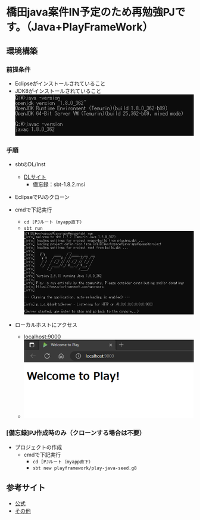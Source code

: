 # 橋田java案件IN予定のため再勉強PJです。（Java+PlayFrameWork）

## 環境構築

### 前提条件
- Eclipseがインストールされていること
- JDK8がインストールされていること
![javaの状態](img/java_status.png)

### 手順
- sbtのDL/Inst
  - [DLサイト](https://www.scala-sbt.org/download.html)
    - 備忘録：sbt-1.8.2.msi

- EclipseでPJのクローン

- cmdで下記実行
  - ``` cd [PJルート（myapp直下） ```
  - ``` sbt run ```
    ![sbtrun](img/serverup.png)

- ローカルホストにアクセス
  - [localhost:9000](http://localhost:9000)
  - ![localhost](img/localhost9000.png)

### [備忘録]PJ作成時のみ（クローンする場合は不要）
- プロジェクトの作成
  - cmdで下記実行
    - ``` cd [PJルート（myapp直下） ```
    - ``` sbt new playframework/play-java-seed.g8 ```

## 参考サイト
- [公式](https://www.playframework.com/documentation/ja/2.4.x/IDE)
- [その他](https://tasotasoso.hatenablog.com/entry/2019/04/26/004614)